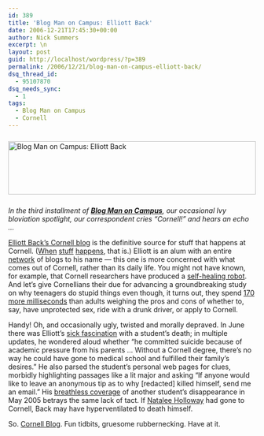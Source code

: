```yaml
---
id: 389
title: 'Blog Man on Campus: Elliott Back'
date: 2006-12-21T17:45:30+00:00
author: Nick Summers
excerpt: \n
layout: post
guid: http://localhost/wordpress/?p=389
permalink: /2006/12/21/blog-man-on-campus-elliott-back/
dsq_thread_id:
  - 95107870
dsq_needs_sync:
  - 1
tags:
  - Blog Man on Campus
  - Cornell
---
```

<img width="504" vspace="10" hspace="0" height="108" border="0" src="http://www.ivygateblog.com/wp-content/uploads/2006/12/elliottback.jpg" alt="Blog Man on Campus: Elliott Back" />

_In the third installment of [**Blog Man on Campus**](http://www.ivygateblog.com/blog_man_on_campus/), our occasional Ivy bloviation spotlight, our correspondent cries &#8220;Cornell!&#8221; and hears an echo &#8230;_

[Elliott Back&#8217;s Cornell blog](http://cornell.elliottback.com/) is the definitive source for stuff that happens at Cornell. ([When](http://www.ivygateblog.com/2006/11/we_knew_there_was_something_we_forgot.html) [stuff](http://www.ivygateblog.com/2006/11/yay_a_cornell_item.html) [happens](http://www.ivygateblog.com/2006/11/anythinggoes_cornell_week_continues_canstruction_cornell_we_can_and_we_whale.html), that is.) Elliott is an alum with an entire [network](http://elliottback.com/) of blogs to his name &#8212; this one is more concerned with what comes out of Cornell, rather than its daily life. You might not have known, for example, that Cornell researchers have produced a [self-healing robot](http://cornell.elliottback.com/archives/2006/11/19/intelligent-self-healing-robot/). And let&#8217;s give Cornellians their due for advancing a groundbreaking study on why teenagers do stupid things even though, it turns out, they spend [170 more milliseconds](http://cornell.elliottback.com) than adults weighing the pros and cons of whether to, say, have unprotected sex, ride with a drunk driver, or apply to Cornell.

Handy! Oh, and occasionally ugly, twisted and morally depraved. In June there was Elliott&#8217;s [sick fascination](http://cornell.elliottback.com/archives/2006/06/26/ash-thotambilu-alleged-dead/) with a student&#8217;s death; in multiple updates, he wondered aloud whether &#8220;he committed suicide because of academic pressure from his parents &#8230; Without a Cornell degree, there&#8217;s no way he could have gone to medical school and fulfilled their family&#8217;s desires.&#8221; He also parsed the student&#8217;s personal web pages for clues, morbidly highlighting passages like a lit major and asking &#8220;If anyone would like to leave an anonymous tip as to why [redacted] killed himself, send me an email.&#8221; His [breathless coverage](http://cornell.elliottback.com/archives/2005/05/03/pirfo-still-missing/) of another student&#8217;s disappearance in May 2005 betrays the same lack of tact. If [Natalee Holloway](http://en.wikipedia.org/wiki/Natalee_Holloway#Criticism_of_media_coverage) had gone to Cornell, Back may have hyperventilated to death himself.

So. [Cornell Blog](http://cornell.elliottback.com/). Fun tidbits, gruesome rubbernecking. Have at it.